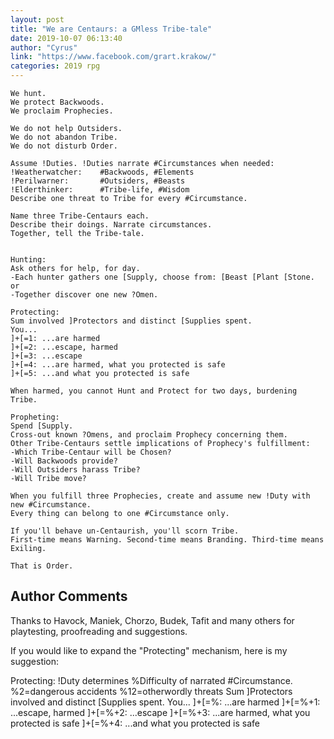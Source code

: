 ```yaml
---
layout: post
title: "We are Centaurs: a GMless Tribe-tale"
date: 2019-10-07 06:13:40
author: "Cyrus"
link: "https://www.facebook.com/grart.krakow/"
categories: 2019 rpg
---
```


 
```
We hunt.
We protect Backwoods.
We proclaim Prophecies.

We do not help Outsiders.
We do not abandon Tribe.
We do not disturb Order.

Assume !Duties. !Duties narrate #Circumstances when needed:
!Weatherwatcher:	#Backwoods, #Elements
!Perilwarner:		#Outsiders, #Beasts
!Elderthinker:		#Tribe-life, #Wisdom
Describe one threat to Tribe for every #Circumstance. 

Name three Tribe-Centaurs each.
Describe their doings. Narrate circumstances.
Together, tell the Tribe-tale.


Hunting:
Ask others for help, for day.
-Each hunter gathers one [Supply, choose from: [Beast [Plant [Stone.
or
-Together discover one new ?Omen.

Protecting:
Sum involved ]Protectors and distinct [Supplies spent.
You...
]+[=1: ...are harmed
]+[=2: ...escape, harmed
]+[=3: ...escape
]+[=4: ...are harmed, what you protected is safe
]+[=5: ...and what you protected is safe

When harmed, you cannot Hunt and Protect for two days, burdening Tribe.

Propheting:
Spend [Supply.
Cross-out known ?Omens, and proclaim Prophecy concerning them.
Other Tribe-Centaurs settle implications of Prophecy's fulfillment:
-Which Tribe-Centaur will be Chosen?
-Will Backwoods provide?
-Will Outsiders harass Tribe?
-Will Tribe move?

When you fulfill three Prophecies, create and assume new !Duty with new #Circumstance.
Every thing can belong to one #Circumstance only.

If you'll behave un-Centaurish, you'll scorn Tribe. 
First-time means Warning. Second-time means Branding. Third-time means Exiling.

That is Order.

```
## Author Comments
Thanks to Havock, Maniek, Chorzo, Budek, Tafit and many others for playtesting, proofreading and suggestions.

If you would like to expand the "Protecting" mechanism, here is my suggestion:

Protecting:
!Duty determines %Difficulty of narrated #Circumstance.
%2=dangerous accidents
%12=otherwordly threats
Sum ]Protectors involved and distinct [Supplies spent.
You...
]+[=%: ...are harmed
]+[=%+1: ...escape, harmed
]+[=%+2: ...escape
]+[=%+3: ...are harmed, what you protected is safe
]+[=%+4: ...and what you protected is safe
